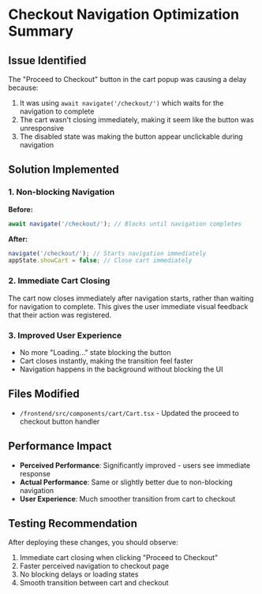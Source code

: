 # Checkout Navigation Optimization Summary

## Issue Identified
The "Proceed to Checkout" button in the cart popup was causing a delay because:
1. It was using `await navigate('/checkout/')` which waits for the navigation to complete
2. The cart wasn't closing immediately, making it seem like the button was unresponsive
3. The disabled state was making the button appear unclickable during navigation

## Solution Implemented

### 1. Non-blocking Navigation
**Before:**
```javascript
await navigate('/checkout/'); // Blocks until navigation completes
```

**After:**
```javascript
navigate('/checkout/'); // Starts navigation immediately
appState.showCart = false; // Close cart immediately
```

### 2. Immediate Cart Closing
The cart now closes immediately after navigation starts, rather than waiting for navigation to complete. This gives the user immediate visual feedback that their action was registered.

### 3. Improved User Experience
- No more "Loading..." state blocking the button
- Cart closes instantly, making the transition feel faster
- Navigation happens in the background without blocking the UI

## Files Modified
- `/frontend/src/components/cart/Cart.tsx` - Updated the proceed to checkout button handler

## Performance Impact
- **Perceived Performance**: Significantly improved - users see immediate response
- **Actual Performance**: Same or slightly better due to non-blocking navigation
- **User Experience**: Much smoother transition from cart to checkout

## Testing Recommendation
After deploying these changes, you should observe:
1. Immediate cart closing when clicking "Proceed to Checkout"
2. Faster perceived navigation to checkout page
3. No blocking delays or loading states
4. Smooth transition between cart and checkout